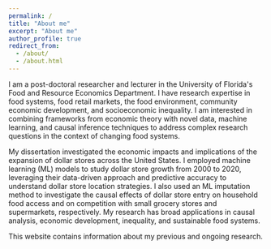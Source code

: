 ```yaml
---
permalink: /
title: "About me"
excerpt: "About me"
author_profile: true
redirect_from: 
  - /about/
  - /about.html
---
```


I am a post-doctoral researcher and lecturer in the University of Florida's Food and Resource Economics Department. I have research expertise in food systems, food retail markets, the food environment, community economic development, and socioeconomic inequality. I am interested in combining frameworks from economic theory with novel data, machine learning, and causal inference techniques to address complex research questions in the context of changing food systems.  

My dissertation investigated the economic impacts and implications of the expansion of dollar stores across the United States. I employed machine learning (ML) models to study dollar store growth from 2000 to 2020, leveraging their data-driven approach and predictive accuracy to understand dollar store location strategies. I also used an ML imputation method to investigate the causal effects of dollar store entry on household food access and on competition with small grocery stores and supermarkets, respectively. My research has broad applications in causal analysis, economic development, inequality, and sustainable food systems. 

This website contains information about my previous and ongoing research. 

<!---
My dissertation focused on the economic implications and impacts of dollar store expansion in the U.S. food retail market. Since the early 2000s, dollar stores have increasingly diversified their food product offerings. Advocates and policymakers assert that dollar stores target low-income, under-served communities and negatively affect the local economy and consumer health by driving the exit of conventional grocery stores and by selling less nutritious food. Numerous city councils across the United States have imposed restrictions on dollar store entry, including bans on new locations, to promote the establishment of healthy food stores. My research studies the growth of dollar stores across the United States over a twenty-year period from 2000 to 2020, and investigates their impacts on household food access and retail competition. 

To better understand their growth over space and time, I plot the share of census-tract households whose nearest retail food store is a dollar store using NielsenIQ TDLinx retail store location data from 2000 to 2020. Dollar stores have particularly grown in the Northeast and West regions relative to their store presence in the early 2000s. However, a larger share of census-tract households' nearest store is a dollar store in the South and Midwest, the regions in which the dollar store format originated. 

<div style="text-align: center;">
<img src="/images/figure_share_of_tracts_nearest_to_ds.png" alt="Share of Census Tracts whose Nearest Store is a Dollar Store" width="800">
</div>

My research of dollar stores relates to food retail markets, the food environment, community economic development, and socioeconomic inequality. Below are two of my working papers from this research that assess the dynamic growth patterns of dollar stores from 2000 to 2020 and the impact of dollar store entry on block-group household food access.

-->

